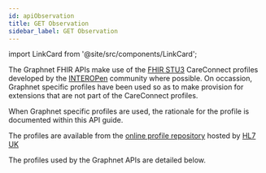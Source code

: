 ```yaml
---
id: apiObservation
title: GET Observation
sidebar_label: GET Observation
---
```


import LinkCard from '@site/src/components/LinkCard';

The Graphnet FHIR APIs make use of the [FHIR STU3](http://hl7.org/fhir/STU3/index.html) CareConnect profiles developed by the [INTEROPen](https://www.interopen.org/) community where possible. On occassion, Graphnet specific profiles have been used so as to make provision for extensions that are not part of the CareConnect profiles.

When Graphnet specific profiles are used, the rationale for the profile is documented within this API guide.

The profiles are available from the [online profile repository](https://fhir.hl7.org.uk/) hosted by [HL7 UK](https://www.hl7.org.uk/)

The profiles used by the Graphnet APIs are detailed below.

<LinkCard/>

